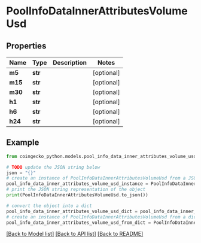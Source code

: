 # PoolInfoDataInnerAttributesVolumeUsd


## Properties

Name | Type | Description | Notes
------------ | ------------- | ------------- | -------------
**m5** | **str** |  | [optional] 
**m15** | **str** |  | [optional] 
**m30** | **str** |  | [optional] 
**h1** | **str** |  | [optional] 
**h6** | **str** |  | [optional] 
**h24** | **str** |  | [optional] 

## Example

```python
from coingecko_python.models.pool_info_data_inner_attributes_volume_usd import PoolInfoDataInnerAttributesVolumeUsd

# TODO update the JSON string below
json = "{}"
# create an instance of PoolInfoDataInnerAttributesVolumeUsd from a JSON string
pool_info_data_inner_attributes_volume_usd_instance = PoolInfoDataInnerAttributesVolumeUsd.from_json(json)
# print the JSON string representation of the object
print(PoolInfoDataInnerAttributesVolumeUsd.to_json())

# convert the object into a dict
pool_info_data_inner_attributes_volume_usd_dict = pool_info_data_inner_attributes_volume_usd_instance.to_dict()
# create an instance of PoolInfoDataInnerAttributesVolumeUsd from a dict
pool_info_data_inner_attributes_volume_usd_from_dict = PoolInfoDataInnerAttributesVolumeUsd.from_dict(pool_info_data_inner_attributes_volume_usd_dict)
```
[[Back to Model list]](../README.md#documentation-for-models) [[Back to API list]](../README.md#documentation-for-api-endpoints) [[Back to README]](../README.md)


